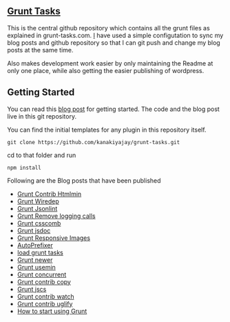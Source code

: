 ## [Grunt Tasks](http://grunt-tasks.com/ "Grunt")

This is the central github repository which contains all the grunt files as explained in grunt-tasks.com.
[I](http://jaykanakiya.com/ "Jay Kanakiya") have used a simple configutation to sync my blog posts and github repository so that I can git push and change my blog posts at the same time.

Also makes development work easier by only maintaining the Readme at only one place, while also getting the easier publishing of wordpress.

## Getting Started

You can read this [blog post](http://grunt-tasks.com/start-using-grunt-js/) for getting started. The code and the blog post live in this git repository.

You can find the initial templates for any plugin in this repository itself.

`git clone https://github.com/kanakiyajay/grunt-tasks.git`

cd to that folder and run

`npm install`

Following are the Blog posts that have been published

- [Grunt Contrib Htmlmin](http://grunt-tasks.com/grunt-htmlmin/ "grunt contrib htmlmin")
- [Grunt Wiredep](http://grunt-tasks.com/grunt-wiredep/ "grunt wiredep")
- [Grunt Jsonlint](http://grunt-tasks.com/grunt-jsonlint/ "grunt jsonlint")
- [Grunt Remove logging calls](http://grunt-tasks.com/grunt-remove-logging-calls/ "grunt remove logging")
- [Grunt csscomb](http://grunt-tasks.com/grunt-csscomb/ "grunt beautiful css")
- [Grunt jsdoc](http://grunt-tasks.com/grunt-jsdoc-ng/ "Grunt Document generator")
- [Grunt Responsive Images](http://grunt-tasks.com/responsive-images/ "grunt responsive images")
- [AutoPrefixer](http://grunt-tasks.com/12-autoprefixer/ "autoprefixer")
- [load grunt tasks](http://grunt-tasks.com/load-grunt-tasks/)
- [Grunt newer](http://grunt-tasks.com/grunt-newer/)
- [Grunt usemin](http://grunt-tasks.com/grunt-usemin/)
- [Grunt concurrent](http://grunt-tasks.com/grunt-concurrent/)
- [Grunt contrib copy](http://grunt-tasks.com/grunt-contrib-copy/)
- [Grunt jscs](http://grunt-tasks.com/grunt-jscs/)
- [Grunt contrib watch](http://grunt-tasks.com/grunt-contrib-watch/)
- [Grunt contrib uglify](http://grunt-tasks.com/grunt-contrib-uglify/)
- [How to start using Grunt](http://grunt-tasks.com/start-using-grunt-js/)